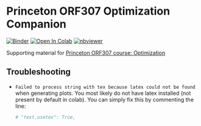 # Princeton ORF307 Optimization Companion

[![Binder](http://mybinder.org/badge_logo.svg)](http://mybinder.org/v2/gh/orf307/companion/main?urlpath=lab)
[![Open In Colab](https://colab.research.google.com/assets/colab-badge.svg)](https://colab.research.google.com/github/orf307/companion/blob/main)
[![nbviewer](https://raw.githubusercontent.com/jupyter/design/master/logos/Badges/nbviewer_badge.svg)](https://nbviewer.jupyter.org/github/ORF307/companion/tree/main/)

Supporting material for [Princeton ORF307 course: Optimization](https://stellato.io/teaching/orf307)


## Troubleshooting

- `Failed to process string with tex because latex could not be found` when generating plots.
  You most likely do not have latex installed (not present by default in colab). You can simply fix this by commenting the line:

  ```python
  # "text.usetex": True,
  ```

